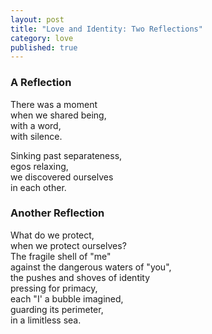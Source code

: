 ```yaml
---
layout: post
title: "Love and Identity: Two Reflections"
category: love
published: true
---
```


### A Reflection

There was a moment  
when we shared being,  
with a word,  
with silence.

Sinking past separateness,  
egos relaxing,  
we discovered ourselves  
in each other.

### Another Reflection

What do we protect,  
when we protect ourselves?  
The fragile shell of "me"  
against the dangerous waters of "you",  
the pushes and shoves of identity  
pressing for primacy,  
each "I' a bubble imagined,  
guarding its perimeter,  
in a limitless sea.